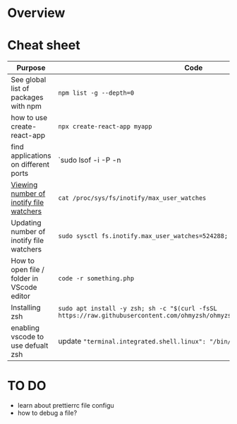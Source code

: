 # Overview

# Cheat sheet

| Purpose        | Code           |
| ------------- |-------------|
| See global list of packages with npm | `npm list -g --depth=0` |
| how to use create-react-app | `npx create-react-app myapp` |
| find applications on different ports | `sudo lsof -i -P -n | grep LISTEN`|
| [Viewing number of inotify file watchers](https://github.com/guard/listen/wiki/Increasing-the-amount-of-inotify-watchers#the-technical-details) | `cat /proc/sys/fs/inotify/max_user_watches`|
| Updating number of inotify file watchers | `sudo sysctl fs.inotify.max_user_watches=524288; sudo sysctl -p`|
| How to open file / folder in VScode editor | `code -r something.php` |
| Installing zsh | `sudo apt install -y zsh; sh -c "$(curl -fsSL https://raw.githubusercontent.com/ohmyzsh/ohmyzsh/master/tools/install.sh)"` |
| enabling vscode to use defualt zsh | update `"terminal.integrated.shell.linux": "/bin/zsh"`|

# TO DO

- learn about prettierrc file configu
- how to debug a file?
